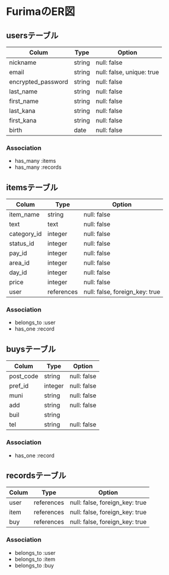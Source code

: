 # FurimaのER図

## usersテーブル

| Colum              | Type    | Option                    |
| ------------------ | ------- | ------------------------- |
| nickname           | string  | null: false               |
| email              | string  | null: false, unique: true |
| encrypted_password | string  | null: false               |
| last_name          | string  | null: false               |
| first_name         | string  | null: false               |
| last_kana          | string  | null: false               |
| first_kana         | string  | null: false               |
| birth              | date    | null: false               |

### Association

- has_many :items
- has_many :records

## itemsテーブル

| Colum       | Type       | Option                         |
| ----------- | ---------- | ------------------------------ |
| item_name   | string     | null: false                    |
| text        | text       | null: false                    |
| category_id | integer    | null: false                    |
| status_id   | integer    | null: false                    |
| pay_id      | integer    | null: false                    |
| area_id     | integer    | null: false                    |
| day_id      | integer    | null: false                    |
| price       | integer    | null: false                    |
| user        | references | null: false, foreign_key: true |

### Association

- belongs_to :user
- has_one :record

## buysテーブル

| Colum        | Type       | Option                         |
| ------------ | ---------- | ------------------------------ |
| post_code    | string     | null: false                    |
| pref_id      | integer    | null: false                    |
| muni         | string     | null: false                    |
| add          | string     | null: false                    |
| buil         | string     |                                |
| tel          | string     | null: false                    |

### Association

- has_one :record

## recordsテーブル

| Colum        | Type       | Option                         |
| ------------ | ---------- | ------------------------------ |
| user         | references | null: false, foreign_key: true |
| item         | references | null: false, foreign_key: true |
| buy          | references | null: false, foreign_key: true |

### Association

- belongs_to :user
- belongs_to :item
- belongs_to :buy